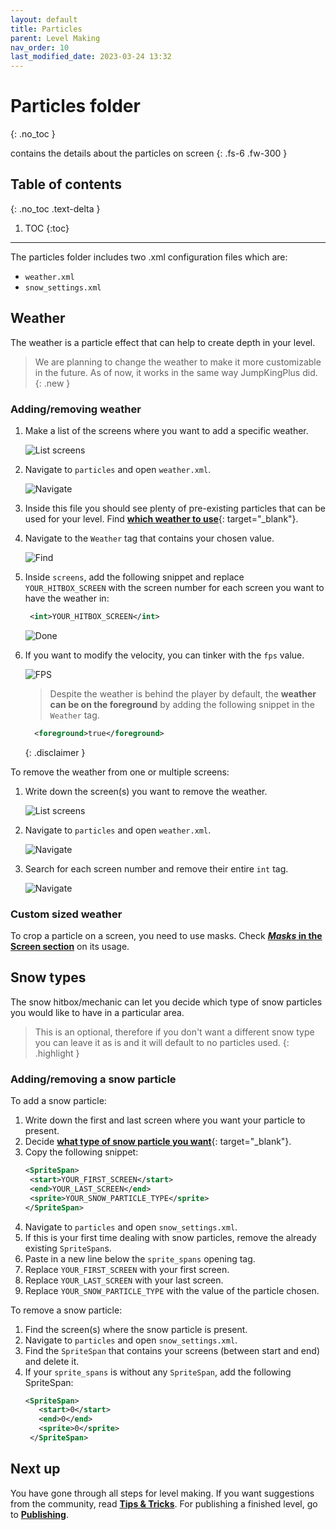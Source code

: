 ```yaml
---
layout: default
title: Particles
parent: Level Making
nav_order: 10
last_modified_date: 2023-03-24 13:32
---
```


# Particles folder
{: .no_toc }

contains the details about the particles on screen<!-- more -->
{: .fs-6 .fw-300 }

## Table of contents
{: .no_toc .text-delta }

1. TOC
{:toc}

---

The particles folder includes two .xml configuration files which are:
- `weather.xml`
- `snow_settings.xml`

## Weather

The weather is a particle effect that can help to create depth in your level.

> We are planning to change the weather to make it more customizable in the future. As of now, it works in the same way JumpKingPlus did.
{: .new }

<!-- ### Adding/removing weather (with Worldsmith) 

🚧 Work in Progress. **No trespassing!** 🏗
{: .disclaimer } -->

### Adding/removing weather 

1. Make a list of the screens where you want to add a specific weather.
   
   ![List screens]({{site.baseurl}}/images/level-making/particles/weather_screen.png)
2. Navigate to `particles` and open `weather.xml`.
   
   ![Navigate]({{site.baseurl}}/images/level-making/particles/weather_folder.png)
3. Inside this file you should see plenty of pre-existing particles that can be used for your level. Find [**which weather to use**]({{site.baseurl}}/api/particles){: target="_blank"}.
4. Navigate to the `Weather` tag that contains your chosen value.
   
   ![Find]({{site.baseurl}}/images/level-making/particles/weather_find_tag.png)
5. Inside `screens`, add the following snippet and replace `YOUR_HITBOX_SCREEN` with the screen number for each screen you want to have the weather in:
   ```xml
    <int>YOUR_HITBOX_SCREEN</int>
   ```

   ![Done]({{site.baseurl}}/images/level-making/particles/weather_done.png)
6. If you want to modify the velocity, you can tinker with the `fps` value.
   
   ![FPS]({{site.baseurl}}/images/level-making/particles/weather_fps.png)

    > Despite the weather is behind the player by default, the **weather can be on the foreground** by adding the following snippet in the `Weather` tag.
      ```xml
        <foreground>true</foreground>
      ```
    {: .disclaimer }

To remove the weather from one or multiple screens:

1. Write down the screen(s) you want to remove the weather.

   ![List screens]({{site.baseurl}}/images/level-making/particles/weather_remove_screen.png)
2. Navigate to `particles` and open `weather.xml`.
   
   ![Navigate]({{site.baseurl}}/images/level-making/particles/weather_folder.png)
3. Search for each screen number and remove their entire `int` tag.
   
   ![Navigate]({{site.baseurl}}/images/level-making/particles/weather_remove_done.png)

### Custom sized weather

To crop a particle on a screen, you need to use masks. Check [***Masks* in the Screen section**]({{site.baseurl}}/level-making/screens/#masks) on its usage.

## Snow types

The snow hitbox/mechanic can let you decide which type of snow particles you would like to have in a particular area.

> This is an optional, therefore if you don't want a different snow type you can leave it as is and it will default to no particles used.
{: .highlight }

<!-- ### Adding/removing a snow particle (with Worldsmith) 

🚧 Work in Progress. **No trespassing!** 🏗
{: .disclaimer } -->

### Adding/removing a snow particle 

To add a snow particle:

1. Write down the first and last screen where you want your particle to present.
2. Decide [__what type of snow particle you want__]({{site.baseurl}}/api/particles){: target="_blank"}.
3. Copy the following snippet:
   ```xml
   <SpriteSpan>
    <start>YOUR_FIRST_SCREEN</start>
    <end>YOUR_LAST_SCREEN</end>
    <sprite>YOUR_SNOW_PARTICLE_TYPE</sprite>
   </SpriteSpan>
   ```
4. Navigate to `particles` and open `snow_settings.xml`.
5. If this is your first time dealing with snow particles, remove the already existing `SpriteSpan`s.
6. Paste in a new line below the `sprite_spans` opening tag.
7. Replace `YOUR_FIRST_SCREEN` with your first screen.
8. Replace `YOUR_LAST_SCREEN` with your last screen.
9. Replace `YOUR_SNOW_PARTICLE_TYPE` with the value of the particle chosen.

To remove a snow particle:

1. Find the screen(s) where the snow particle is present.
2. Navigate to `particles` and open `snow_settings.xml`.
3. Find the `SpriteSpan` that contains your screens (between start and end) and delete it.
4. If your `sprite_spans` is without any `SpriteSpan`, add the following SpriteSpan:
   ```xml
   <SpriteSpan>
      <start>0</start>
      <end>0</end>
      <sprite>0</sprite>
    </SpriteSpan>
    ```

## Next up

You have gone through all steps for level making. If you want suggestions from the community, read [**Tips & Tricks**]({{site.baseurl}}/level-making/tips). For publishing a finished level, go to [**Publishing**]({{site.baseurl}}/publishing).